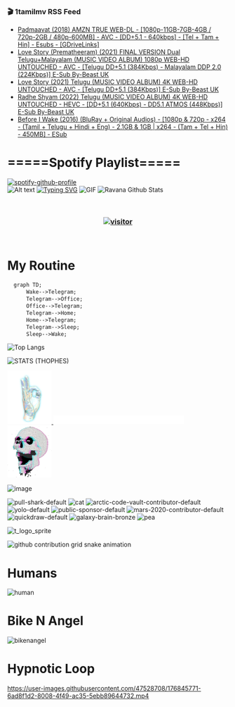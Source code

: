 ### 🎬 1tamilmv RSS Feed

<!-- BLOG-POST-LIST:START -->
- [Padmaavat &lpar;2018&rpar; AMZN TRUE WEB-DL - [1080p-11GB-7GB-4GB / 720p-2GB / 480p-600MB] - AVC - [DD+5.1 - 640kbps] - [Tel + Tam + Hin] - Esubs - [GDriveLinks]](https://www.1tamilmv.pics/index.php?/forums/topic/166654-padmaavat-2018-amzn-true-web-dl-1080p-11gb-7gb-4gb-720p-2gb-480p-600mb-avc-dd51-640kbps-tel-tam-hin-esubs-gdrivelinks/&do=findComment&comment=332487)
- [Love Story &lpar;Prematheeram&rpar; &lpar;2021&rpar; FINAL VERSION Dual Telugu+Malayalam &lpar;MUSIC VIDEO ALBUM&rpar; 1080p WEB-HD UNTOUCHED - AVC - [Telugu DD+5.1 &lpar;384Kbps&rpar; - Malayalam DDP 2.0 &lpar;224Kbps&rpar;] E-Sub By-Beast UK](https://www.1tamilmv.pics/index.php?/forums/topic/166653-love-story-prematheeram-2021-final-version-dual-telugumalayalam-music-video-album-1080p-web-hd-untouched-avc-telugu-dd51-384kbps-malayalam-ddp-20-224kbps-e-sub-by-beast-uk/&do=findComment&comment=332486)
- [Love Story &lpar;2021&rpar; Telugu &lpar;MUSIC VIDEO ALBUM&rpar; 4K WEB-HD UNTOUCHED - AVC - [Telugu DD+5.1 &lpar;384Kbps&rpar;] E-Sub By-Beast UK](https://www.1tamilmv.pics/index.php?/forums/topic/166652-love-story-2021-telugu-music-video-album-4k-web-hd-untouched-avc-telugu-dd51-384kbps-e-sub-by-beast-uk/&do=findComment&comment=332485)
- [Radhe Shyam &lpar;2022&rpar; Telugu &lpar;MUSIC VIDEO ALBUM&rpar; 4K WEB-HD UNTOUCHED - HEVC - [DD+5.1 &lpar;640Kbps&rpar; - DD5.1 ATMOS &lpar;448Kbps&rpar;] E-Sub By-Beast UK](https://www.1tamilmv.pics/index.php?/forums/topic/166651-radhe-shyam-2022-telugu-music-video-album-4k-web-hd-untouched-hevc-dd51-640kbps-dd51-atmos-448kbps-e-sub-by-beast-uk/&do=findComment&comment=332484)
- [Before I Wake &lpar;2016&rpar; &lpar;BluRay + Original Audios&rpar; - [1080p &amp; 720p - x264 - &lpar;Tamil + Telugu + Hindi + Eng&rpar; - 2.1GB &amp; 1GB | x264 - &lpar;Tam + Tel + Hin&rpar; - 450MB] - ESub](https://www.1tamilmv.pics/index.php?/forums/topic/166614-before-i-wake-2016-bluray-original-audios-1080p-720p-x264-tamil-telugu-hindi-eng-21gb-1gb-x264-tam-tel-hin-450mb-esub/&do=findComment&comment=332483)
<!-- BLOG-POST-LIST:END -->

# =====Spotify Playlist=====
[![spotify-github-profile](https://spotify-github-profile.vercel.app/api/view?uid=31rfzgmuvvewegdlxvlev4ynz4vu&cover_image=true&theme=default&bar_color=53b14f&bar_color_cover=true)](https://ravana69.github.io/rss)
</br>
![Alt text](https://spotify-recently-played-readme.vercel.app/api?user=31rfzgmuvvewegdlxvlev4ynz4vu)
[![Typing SVG](https://readme-typing-svg.herokuapp.com?color=%2336BCF7&center=true&vCenter=true&multiline=true&height=81&lines=I+AM+RAVANA;CONTACT+ME+ON+TELEGRAM%3A+%40R4V4N4)](https://git.io/typing-svg)
<img align="centre" height="400px" width="490px" alt="GIF" src="https://github.com/ravana69/ravana69/blob/master/rvm.gif" />
![Ravana Github Stats](https://github-readme-stats.vercel.app/api?username=ravana69&&show_icons=true&theme=radical)

<br />
<h3 align="center"> <a href="https://t.me/r4v4n4"><img src="https://profile-counter.glitch.me/ravana69/count.svg" alt="visitor" width="600"></a> </h3>
</br>

<H1>My Routine</H1>

```mermaid
  graph TD;
      Wake-->Telegram;
      Telegram-->Office;
      Office-->Telegram;
      Telegram-->Home;
      Home-->Telegram;
      Telegram-->Sleep;
      Sleep-->Wake;
```
![Top Langs](https://github-readme-stats.vercel.app/api/top-langs/?username=ravana69&&show_icons=true&theme=radical)

![STATS (THOPHES)](https://github-profile-trophy.vercel.app/?username=ravana69&theme=gruvbox&margin-w=10&margin-h=15&column=8)
<br />
<p align="left">
    <a href="#">
        <img width="20%" src="./assets/images/hand.gif" alt="" />
    </a>
    <a href="#">
        <img width="59%" src="./assets/images/spacer.png" alt="" >
    </a>
    <a href="#">
        <img width="20%" src="./assets/images/skull.gif" alt="" />
    </a>
</p>


![image](https://user-images.githubusercontent.com/47528708/175298537-0623dc00-7b1a-4ec1-b5b1-71768763a234.png)

<img width="148" alt="pull-shark-default" src="https://user-images.githubusercontent.com/47528708/176419715-70981865-4dc6-489a-8a1a-06842db67b15.gif"> <img width="148" alt="cat" src="https://user-images.githubusercontent.com/47528708/179149594-60701d0e-e626-415f-9958-80736351eadd.gif"> <img width="148" alt="arctic-code-vault-contributor-default" src="https://user-images.githubusercontent.com/47528708/175267501-e1fbbb8f-c2b2-4882-b865-2ac4debef26c.png"> <img width="148" alt="yolo-default" src="https://user-images.githubusercontent.com/47528708/175267654-281a1880-1129-4b7b-bf2f-de5dd2bc5afa.png"> <img width="148" alt="public-sponsor-default" src="https://user-images.githubusercontent.com/47528708/175268448-2e78cc75-fb25-4d76-bd22-7df520446b45.png"> <img width="148" alt="mars-2020-contributor-default" src="https://user-images.githubusercontent.com/47528708/175268475-de6d987a-3be9-4353-86a5-23b422559355.png"> <img width="148" alt="quickdraw-default" src="https://user-images.githubusercontent.com/47528708/179148665-33e7c2c8-5d95-413e-8b25-6862820a5fe7.png"> <img width="148" alt="galaxy-brain-bronze" src="https://user-images.githubusercontent.com/47528708/176419717-e2fdca8b-0fdc-47dd-9511-a7ff52178a33.gif"> <img width="148" alt="pea" src="https://user-images.githubusercontent.com/47528708/179149608-800ce6e1-7d24-4bfe-8e84-5628e6d5497d.gif">

![t_logo_sprite](https://user-images.githubusercontent.com/47528708/175293007-21ff1792-1fca-4be3-bcae-12fdc3aa414f.svg)

![github contribution grid snake animation](https://raw.githubusercontent.com/ravana69/ravana69/output/github-contribution-grid-snake-dark.svg#gh-dark-mode-only)

# Humans
<img width="170" alt="human" src="https://user-images.githubusercontent.com/47528708/176413829-c142d478-1c96-4c3c-a2a4-2dd35374c335.gif">

# Bike N Angel
<img width="170" alt="bikenangel" src="https://user-images.githubusercontent.com/47528708/176616968-3a44f91e-8016-477c-9bb5-c4689a1adbee.gif">

# Hypnotic Loop

https://user-images.githubusercontent.com/47528708/176845771-6ad8f1d2-8008-4f49-ac35-5ebb89644732.mp4

